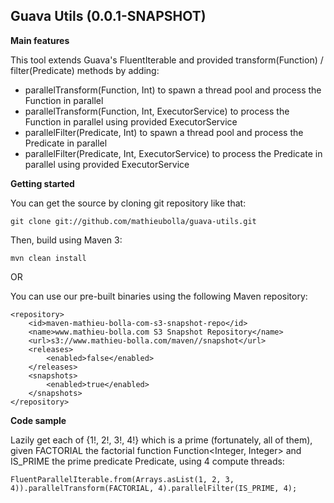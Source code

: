 Guava Utils (0.0.1-SNAPSHOT)
---------------

**Main features**

This tool extends Guava's FluentIterable and provided transform(Function) / filter(Predicate) methods by adding:

  - parallelTransform(Function, Int) to spawn a thread pool and process the Function in parallel
  - parallelTransform(Function, Int, ExecutorService) to process the Function in parallel using provided ExecutorService
  - parallelFilter(Predicate, Int) to spawn a thread pool and process the Predicate in parallel
  - parallelFilter(Predicate, Int, ExecutorService) to process the Predicate in parallel using provided ExecutorService

**Getting started**

You can get the source by cloning git repository like that:

    git clone git://github.com/mathieubolla/guava-utils.git

Then, build using Maven 3:

    mvn clean install

OR

You can use our pre-built binaries using the following Maven repository:

    <repository>
		<id>maven-mathieu-bolla-com-s3-snapshot-repo</id>
		<name>www.mathieu-bolla.com S3 Snapshot Repository</name>
		<url>s3://www.mathieu-bolla.com/maven//snapshot</url>
		<releases>
			<enabled>false</enabled>
		</releases>
		<snapshots>
			<enabled>true</enabled>
		</snapshots>
	</repository>

**Code sample**

Lazily get each of {1!, 2!, 3!, 4!} which is a prime (fortunately, all of them), given FACTORIAL the factorial function Function<Integer, Integer> and IS_PRIME the prime predicate Predicate<Integer>, using 4 compute threads:

    FluentParallelIterable.from(Arrays.asList(1, 2, 3, 4)).parallelTransform(FACTORIAL, 4).parallelFilter(IS_PRIME, 4);